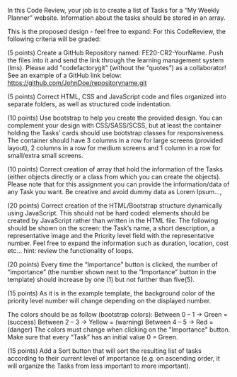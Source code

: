 In this Code Review, your job is to create a list of Tasks for a “My Weekly Planner” website. Information about the tasks should be stored in an array. 

This is the proposed design - feel free to expand: 
For this CodeReview, the following criteria will be graded: 

(5 points) Create a GitHub Repository named: FE20-CR2-YourName. Push the files into it and send the link through the learning management system (lms). Please add "codefactorygit" (without the “quotes”) as a collaborator! See an example of a GitHub link below: 
https://github.com/JohnDoe/repositoryname.git 

(5 points) Correct HTML, CSS and JavaScript code and files organized into separate folders, as well as structured code indentation.

(10 points) Use bootstrap to help you create the provided design. You can complement your design with CSS/SASS/SCSS, but at least the container holding the Tasks’ cards should use bootstrap classes for responsiveness. The container should have 3 columns in a row for large screens (provided layout), 2 columns in a row for medium screens and 1 column in a row for small/extra small screens. 

(10 points) Correct creation of array that hold the information of the Tasks (either objects directly or a class from which you can create the objects). Please note that for this assignment you can provide the information/data of any Task you want. Be creative and avoid dummy data as Lorem Ipsum...,    

(20 points) Correct creation of the HTML/Bootstrap structure dynamically using JavaScript. This should not be hard coded: elements should be created by JavaScript rather than written in the HTML file. The following should be shown on the screen: the Task’s name, a short description, a representative image and the Priority level field with the representative number.  Feel free to expand the information such as duration, location, cost etc... hint: review the functionality of loops. 

(20 points) Every time the “Importance” button is clicked, the number of “importance” (the number shown next to the “Importance” button in the template) should increase by one (1) but not further than five(5). 

(15 points) As it is in the example template, the background color of the priority level number will change depending on the displayed number.   

The colors should be as follow (bootstrap colors): 
Between 0 – 1 -> Green = (success) 
Between 2 – 3 -> Yellow = (warning) 
Between 4 – 5 -> Red = (danger) 
The colors must change when clicking on the "Importance" button.
Make sure that every “Task” has an initial value 0 = Green. 

(15 points) Add a Sort button that will sort the resulting list of tasks according to their current level of importance (e.g. on ascending order, it will organize the Tasks from less important to more important). 
